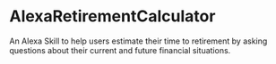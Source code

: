 # AlexaRetirementCalculator
An Alexa Skill to help users estimate their time to retirement by asking questions about their current and future financial situations. 
